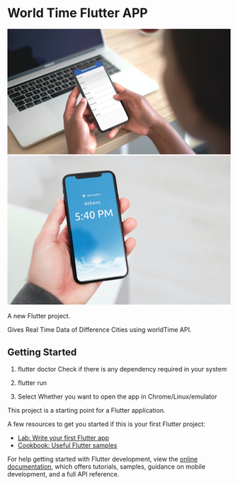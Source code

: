# World Time Flutter APP

![alt text](https://github.com/aniketbisht24/first_flutter_project/blob/master/smartmockups_l3rfanqr.jpg?raw=true)
![alt text](https://github.com/aniketbisht24/first_flutter_project/blob/master/smartmockups_l3rf7699.jpg?raw=true)

A new Flutter project.

Gives Real Time Data of Difference Cities using worldTime API.

## Getting Started

1) flutter doctor
Check if there is any dependency required in your system

2) flutter run

3) Select Whether you want to open the app in Chrome/Linux/emulator


This project is a starting point for a Flutter application.

A few resources to get you started if this is your first Flutter project:

- [Lab: Write your first Flutter app](https://docs.flutter.dev/get-started/codelab)
- [Cookbook: Useful Flutter samples](https://docs.flutter.dev/cookbook)

For help getting started with Flutter development, view the
[online documentation](https://docs.flutter.dev/), which offers tutorials,
samples, guidance on mobile development, and a full API reference.
